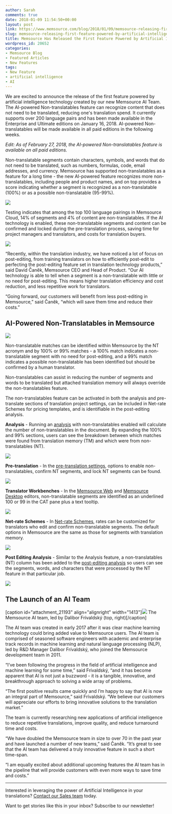 ```yaml
---
author: Sarah
comments: true
date: 2018-01-09 11:54:50+00:00
layout: post
link: https://www.memsource.com/blog/2018/01/09/memsource-releasing-first-feature-powered-by-artificial-intelligence/
slug: memsource-releasing-first-feature-powered-by-artificial-intelligence
title: Memsource Has Released the First Feature Powered by Artificial Intelligence
wordpress_id: 20652
categories:
- Memsource Blog
- Featured Articles
- New Features
tags:
- New Feature
- artificial intelligence
- AI
---
```


We are excited to announce the release of the first feature powered by artificial intelligence technology created by our new Memsource AI Team. The AI-powered Non-translatables feature can recognize content that does not need to be translated, reducing one's translation spend. It currently supports over 200 language pairs and has been made available in the Enterprise and Ultimate editions on January 16, 2018. AI-powered Non-translatables will be made available in all paid editions in the following weeks.



<!-- more -->



_Edit: As of February 27, 2018, the AI-powered Non-translatables feature is available on all paid editions._





Non-translatable segments contain characters, symbols, and words that do not need to be translated, such as numbers, formulas, code, email addresses, and currency. Memsource has supported non-translatables as a feature for a long time - the new AI-powered feature recognizes more non-translatables, including people and product names, and on top provides a score indicating whether a segment is recognized as a non-translatable (100%) or as a possible non-translatable (95-99%).



[![](https://www.memsource.com/wp-content/uploads/2018/01/Non-translatable-pie-graph.png)](https://www.memsource.com/wp-content/uploads/2018/01/Non-translatable-pie-graph.png)



Testing indicates that among the top 100 language pairings in Memsource Cloud, 14% of segments and 4% of content are non-translatables. If the AI technology is enabled, these non-translatable segments and content can be confirmed and locked during the pre-translation process, saving time for project managers and translators, and costs for translation buyers.



[![](https://www.memsource.com/wp-content/uploads/2018/01/Non-translatable-Segments.png)](https://www.memsource.com/wp-content/uploads/2018/01/Non-translatable-Segments.png)



“Recently, within the translation industry, we have noticed a lot of focus on post-editing, from training translators on how to efficiently post-edit to perfecting the post-editing feature set in translation technology products,” said David Čaněk, Memsource CEO and Head of Product. "Our AI technology is able to tell when a segment is a non-translatable with little or no need for post-editing. This means higher translation efficiency and cost reduction, and less repetitive work for translators.





“Going forward, our customers will benefit from less post-editing in Memsource,” said Čaněk, “which will save them time and reduce their costs.”




## AI-Powered Non-Translatables in Memsource


[![](https://www.memsource.com/wp-content/uploads/2018/01/AI-Non-translatables-Workbench-numbers.png)](https://www.memsource.com/wp-content/uploads/2018/01/AI-Non-translatables-Workbench-numbers.png)



Non-translatable matches can be identified within Memsource by the NT acronym and by 100% or 99% matches - a 100% match indicates a non-translatable segment with no need for post-editing, and a 99% match indicates a possible non-translatable has been identified but should be confirmed by a human translator.





Non-translatables can assist in reducing the number of segments and words to be translated but attached translation memory will always override the non-translatables feature.





The non-translatables feature can be activated in both the analysis and pre-translate sections of translation project settings, can be included in Net-rate Schemes for pricing templates, and is identifiable in the post-editing analysis.





**Analysis** - Running an [analysis](https://wiki.memsource.com/wiki/Memsource_Cloud_User_Manual#Analyze) with non-translatables enabled will calculate the number of non-translatables in the document. By expanding the 100% and 99% sections, users can see the breakdown between which matches were found from translation memory (TM) and which were from non-translatables (NT).



[![](https://www.memsource.com/wp-content/uploads/2018/01/AI-NTs_Default_Analysis.png)](https://www.memsource.com/wp-content/uploads/2018/01/AI-NTs_Default_Analysis.png)



**Pre-translation** - In the [pre-translation settings](https://wiki.memsource.com/wiki/Memsource_Cloud_User_Manual#Pre-translate), options to enable non-translatables, confirm NT segments, and lock NT segments can be found.



[![](https://www.memsource.com/wp-content/uploads/2018/01/AI-NTs_PreTranslate_Settings-e1517299371288.png)](https://www.memsource.com/wp-content/uploads/2018/01/AI-NTs_PreTranslate_Settings-e1517299371288.png)



**Translator Workbenches** - In the [Memsource Web](https://wiki.memsource.com/wiki/Memsource_Web_Editor_User_Manual#CAT_Pane) and [Memsource Desktop](https://wiki.memsource.com/wiki/Post-editing_Analysis) editors, non-translatable segments are identified as an underlined 100 or 99 in the CAT pane plus a text tooltip.



[![](https://www.memsource.com/wp-content/uploads/2018/01/AI-Non-translatables-Workbench.png)](https://www.memsource.com/wp-content/uploads/2018/01/AI-Non-translatables-Workbench.png)



**Net-rate Schemes** - In [Net-rate Schemes](https://wiki.memsource.com/wiki/Translation_Discount_Scheme), rates can be customized for translators who edit and confirm non-translatable segments. The default options in Memsource are the same as those for segments with translation memory.



[![](https://www.memsource.com/wp-content/uploads/2018/03/Net-rate-schemes-NTs.png)](https://www.memsource.com/wp-content/uploads/2018/03/Net-rate-schemes-NTs.png)



**Post Editing Analysis** - Similar to the Analysis feature, a non-translatables (NT) column has been added to the [post-editing analysis](https://wiki.memsource.com/wiki/Post-editing_Analysis) so users can see the segments, words, and characters that were processed by the NT feature in that particular job.



[![](https://www.memsource.com/wp-content/uploads/2018/01/AI-NTs_Post-Editing_analysis.png)](https://www.memsource.com/wp-content/uploads/2018/01/AI-NTs_Post-Editing_analysis.png)


## The Launch of an AI Team


[caption id="attachment_21193" align="alignright" width="1413"][![](https://www.memsource.com/wp-content/uploads/2018/01/AI-Team.jpg)](https://www.memsource.com/wp-content/uploads/2018/01/AI-Team.jpg) The Memsource AI team, led by Dalibor Frívaldský (top, right)[/caption]



The AI team was created in early 2017 after it was clear machine learning technology could bring added value to Memsource users. The AI team is comprised of seasoned software engineers with academic and enterprise track records in machine learning and natural language processing (NLP), led by R&D Manager Dalibor Frívaldský, who joined the Memsource development team in 2011.





“I’ve been following the progress in the field of artificial intelligence and machine learning for some time,” said Frívaldský, “and it has become apparent that AI is not just a buzzword - it is a tangible, innovative, and breakthrough approach to solving a wide array of problems.





“The first positive results came quickly and I’m happy to say that AI is now an integral part of Memsource,” said Frívaldský. “We believe our customers will appreciate our efforts to bring innovative solutions to the translation market.”





The team is currently researching new applications of artificial intelligence to reduce repetitive translations, improve quality, and reduce turnaround time and costs.





“We have doubled the Memsource team in size to over 70 in the past year and have launched a number of new teams,” said Čaněk. “It’s great to see that the AI team has delivered a truly innovative feature in such a short time-span.





“I am equally excited about additional upcoming features the AI team has in the pipeline that will provide customers with even more ways to save time and costs.”





---





Interested in leveraging the power of Artificial Intelligence in your translations? [Contact our Sales team](https://www.memsource.com/artificial-intelligence-translation-management-system) today.













Want to get stories like this in your inbox? Subscribe to our newsletter!












